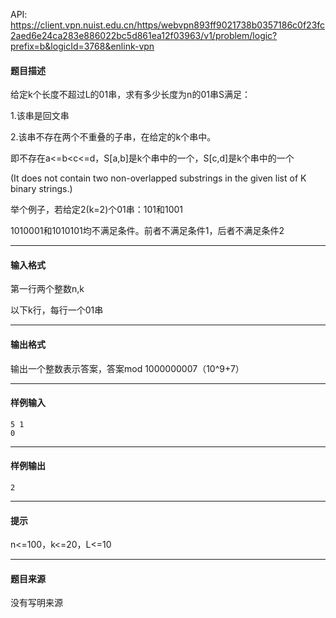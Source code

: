 API: https://client.vpn.nuist.edu.cn/https/webvpn893ff9021738b0357186c0f23fc2aed6e24ca283e886022bc5d861ea12f03963/v1/problem/logic?prefix=b&logicId=3768&enlink-vpn

#### 题目描述

给定k个长度不超过L的01串，求有多少长度为n的01串S满足：

1.该串是回文串

2.该串不存在两个不重叠的子串，在给定的k个串中。

即不存在a<=b<c<=d，S\[a,b\]是k个串中的一个，S\[c,d\]是k个串中的一个

(It does not contain two non-overlapped substrings in the given list of K binary strings.)

举个例子，若给定2(k=2)个01串：101和1001

1010001和1010101均不满足条件。前者不满足条件1，后者不满足条件2

---

#### 输入格式

第一行两个整数n,k

以下k行，每行一个01串

---

#### 输出格式

输出一个整数表示答案，答案mod 1000000007（10^9+7）

---

#### 样例输入
```
5 1
0
```

---

#### 样例输出
```
2
```

---

#### 提示

n<=100，k<=20，L<=10

---

#### 题目来源

没有写明来源